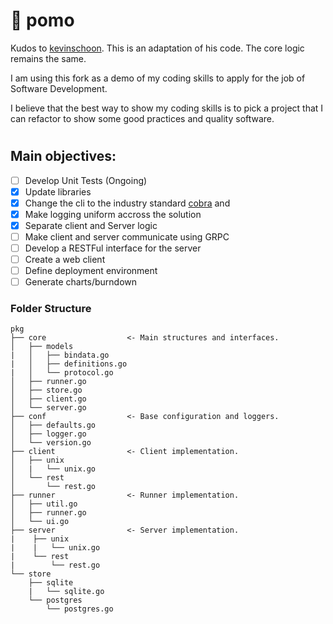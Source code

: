 # 🍅 pomo

Kudos to [kevinschoon](https://github.com/kevinschoon). This is an adaptation of his code. The core logic remains the same.

I am using this fork as a demo of my coding skills to apply for the job of Software Development.

I believe that the best way to show my coding skills is to pick a project that I can refactor to show some good practices and quality software.

#
## Main objectives:

- [ ] Develop Unit Tests (Ongoing)
- [x] Update libraries
- [x] Change the cli to the industry standard [cobra](https://github.com/spf13/cobra) and 
- [x] Make logging uniform accross the solution
- [x] Separate client and Server logic
- [ ] Make client and server communicate using GRPC
- [ ] Develop a RESTFul interface for the server
- [ ] Create a web client
- [ ] Define deployment environment 
- [ ] Generate charts/burndown

### Folder Structure
```
pkg
├── core                  <- Main structures and interfaces.
│   ├── models
|   │   ├── bindata.go
|   │   ├── definitions.go
|   │   └── protocol.go
│   ├── runner.go
│   ├── store.go
│   ├── client.go
│   └── server.go
├── conf                  <- Base configuration and loggers.
│   ├── defaults.go
│   ├── logger.go
│   └── version.go
├── client                <- Client implementation.
│   ├── unix
│   |   └── unix.go
│   └── rest
│       └── rest.go
├── runner                <- Runner implementation.
│   ├── util.go
│   ├── runner.go
│   └── ui.go
├── server                <- Server implementation.
|    ├── unix
|    |   └── unix.go
|    └── rest
|        └── rest.go
└── store
    ├── sqlite
    |   └── sqlite.go
    └── postgres
        └── postgres.go
```

